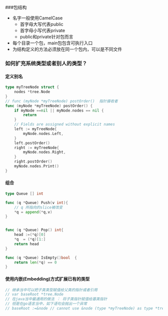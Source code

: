 ###包结构
* 名字一般使用CamelCase 
    * 首字母大写代表public
    * 首字母小写代表private 
    * public和private针对包而言
* 每个目录一个包，main包包含可执行入口
* 为结构定义的方法必须放在同一个包内，可以是不同文件


### 如何扩充系统类型或者别人的类型？
#### 定义别名
```go
type myTreeNode struct {
	nodes *tree.Node
}
// func (myNode *myTreeNode) postOrder()  指针接收者
func (myNode *myTreeNode) postOrder() {
	if myNode ==nil || myNode.nodes == nil {
		return
	}
	// Fields are assigned without explicit names
	left := myTreeNode{
		myNode.nodes.Left,
	}
	left.postOrder()
	right := myTreeNode{
		myNode.nodes.Right,
	}
	right.postOrder()
	myNode.nodes.Print()
}
```
#### 组合
```go
type Queue [] int

func (q *Queue) Push(v int){
	// q 所指向的slice被改变
	*q = append(*q,v)
}


func (q *Queue) Pop() int{
	head :=(*q)[0]
	*q  = (*q)[1:]
	return head
}

func (q *Queue) IsEmpty()bool  {
	return len(*q) == 0
}
```

#### 使用内嵌(Embedding)方式扩展已有的类型
```go
// 继承当中可以把子类类型赋值给父类的指针或者引用
// var baseRoot *tree.Node
// 在java当中最通用的做法 ： 将子类指针赋值给基类指针
// 但是在go语言当中，如下语句会抛出一个异常
// baseRoot :=&node // cannot use &node (type *myTreeNode) as type *tree.Node in assignment
```


